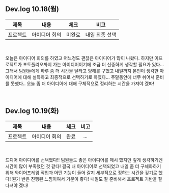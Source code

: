 ## Dev.log 10.18(월)

  |제목|내용|체크|비고|
|:------:|:------:|:------:|:------:|
|프로젝트|아이디어 회의|미완료|내일 최종 선택|


<br />

오늘은 아이디어 회의를 하였고 어느정도 괜찮은 아이디어가 많이 나왔다. 하지만 이프로젝트가 포토폴리오까지 가는 아이디어이기에 조금 더 신중하게 생각할 필요가 있다... 그래서 팀원들에게 하루 좀 더 시간을 달라고 양해를 구했고 내일까지 본인이 생각한 아이디어에 대해 설득하고 최종적으로 선택하기로 하였다... 주말동안에 너무 쉬어서 준비를 못했다.. 오늘 좀 더 아이디어에 대해 구체적으로 정리하는 시간을 가져야 겠따!

<br />

## Dev.log 10.19(화)

  |제목|내용|체크|비고|
|:------:|:------:|:------:|:------:|
|프로젝트|아이디어 회의|완료|...|


<br />

드디어 아이디어를 선택했다!! 팀원들도 좋은 아이디어를 제시 했지만 깊게 생각하기엔 시간이 많이 부족했던 것 같다! 결국 내 아이디어로 선택되었고 내일 좀 더 구체화하기 위해 와이어프레임 작업과 어떤 기능이 들어 갈지 세부적으로 정하는 시간을 갖기로 했다!
뭔가 반은 진행된 느낌이여서 기분이 좋다! 내일도 잘 준비해서 프로젝트 기반을 잘 다져야 겠다!

<br />